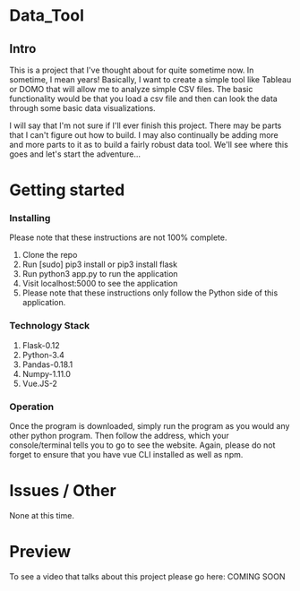 # Data_Tool
## Intro

This is a project that I've thought about for quite sometime now. In sometime, I mean years! Basically,
I want to create a simple tool like Tableau or DOMO that will allow me to analyze 
simple CSV files. The basic functionality would be that you load a csv file and then can 
look the data through some basic data visualizations. 

I will say that I'm not sure if I'll ever finish this project. There may be parts that I can't 
figure out how to build. I may also continually be adding more and more parts to it as to 
build a fairly robust data tool. We'll see where this goes and let's start the adventure...

# Getting started
### Installing

Please note that these instructions are not 100% complete. 

1. Clone the repo
2. Run [sudo] pip3 install or pip3 install flask
3. Run python3 app.py to run the application
4. Visit localhost:5000 to see the application
5. Please note that these instructions only follow the Python side of this application.

### Technology Stack

1. Flask-0.12
2. Python-3.4
3. Pandas-0.18.1
4. Numpy-1.11.0
5. Vue.JS-2

### Operation

Once the program is downloaded, simply run the program as you would any other python program.
Then follow the address, which your console/terminal tells you to go to see the
website. Again, please do not forget to ensure that you have vue CLI installed
as well as npm.

# Issues / Other

None at this time.

# Preview

To see a video that talks about this project please go here: COMING SOON